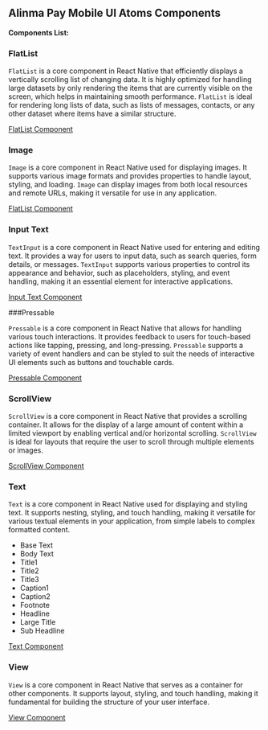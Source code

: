 ## Alinma Pay Mobile UI Atoms Components

**Components List:**

### FlatList

`FlatList` is a core component in React Native that efficiently displays a vertically scrolling list of changing data. It is highly optimized for handling large datasets by only rendering the items that are currently visible on the screen, which helps in maintaining smooth performance. `FlatList` is ideal for rendering long lists of data, such as lists of messages, contacts, or any other dataset where items have a similar structure.

[FlatList Component](../../app/src/components/atoms/flatlist/ipay-flatlist.component.tsx)

### Image

`Image` is a core component in React Native used for displaying images. It supports various image formats and provides properties to handle layout, styling, and loading. `Image` can display images from both local resources and remote URLs, making it versatile for use in any application.

[FlatList Component](../../app/src/components/atoms/image/ipay-image.component.tsx)

### Input Text

`TextInput` is a core component in React Native used for entering and editing text. It provides a way for users to input data, such as search queries, form details, or messages. `TextInput` supports various properties to control its appearance and behavior, such as placeholders, styling, and event handling, making it an essential element for interactive applications.

[Input Text Component](../../app/src/components/atoms/inputText/ipay-textinput.component.tsx)

###Pressable

`Pressable` is a core component in React Native that allows for handling various touch interactions. It provides feedback to users for touch-based actions like tapping, pressing, and long-pressing. `Pressable` supports a variety of event handlers and can be styled to suit the needs of interactive UI elements such as buttons and touchable cards.

[Pressable Component](../../app/src/components/atoms/pressable/ipay-pressable.component.tsx)

### ScrollView

`ScrollView` is a core component in React Native that provides a scrolling container. It allows for the display of a large amount of content within a limited viewport by enabling vertical and/or horizontal scrolling. `ScrollView` is ideal for layouts that require the user to scroll through multiple elements or images.

[ScrollView Component](../../app/src/components/atoms/scrollview/ipay-scrollview.component.tsx)

### Text

`Text` is a core component in React Native used for displaying and styling text. It supports nesting, styling, and touch handling, making it versatile for various textual elements in your application, from simple labels to complex formatted content.

- Base Text
- Body Text
- Title1
- Title2
- Title3
- Caption1
- Caption2
- Footnote
- Headline
- Large Title
- Sub Headline

[Text Component](../../app/src/components/atoms/text)

### View

`View` is a core component in React Native that serves as a container for other components. It supports layout, styling, and touch handling, making it fundamental for building the structure of your user interface.

[View Component](../../app/src/components/atoms/view/ipay-view.component.tsx)
